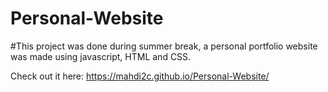 # Personal-Website

#This project was done during summer break, a personal portfolio website was made using javascript, HTML and CSS.

Check out it here: <a>https://mahdi2c.github.io/Personal-Website/</a>
